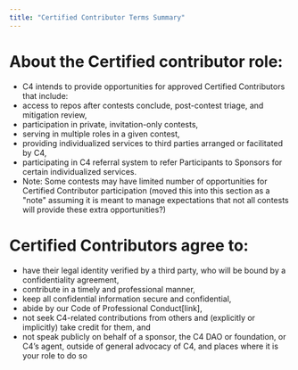```yaml
---
title: "Certified Contributor Terms Summary"
---
```


# About the Certified contributor role:
* C4 intends to provide opportunities for approved Certified Contributors that include:
* access to repos after contests conclude, post-contest triage, and mitigation review,
* participation in private, invitation-only contests,
* serving in multiple roles in a given contest,
* providing individualized services to third parties arranged or facilitated by C4,
* participating in C4 referral system to refer Participants to Sponsors for certain individualized services.
* Note: Some contests may have limited number of opportunities for Certified Contributor participation (moved this into this section as a "note" assuming it is meant to manage expectations that not all contests will provide these extra opportunities?)

# Certified Contributors agree to:
* have their legal identity verified by a third party, who will be bound by a confidentiality agreement,
* contribute in a timely and professional manner,
* keep all confidential information secure and confidential,
* abide by our Code of Professional Conduct[link],
* not seek C4-related contributions from others and (explicitly or implicitly) take credit for them, and
* not speak publicly on behalf of a sponsor, the C4 DAO or foundation, or C4’s agent, outside of general advocacy of C4, and places where it is your role to do so